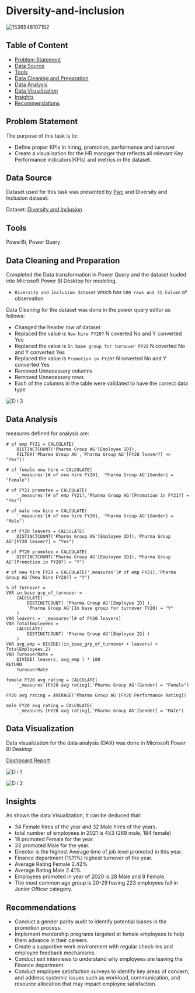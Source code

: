 # Diversity-and-inclusion

![1536548107152](https://github.com/user-attachments/assets/ed030d66-a9be-4907-b16f-705db48f4e75)

## Table of Content
- [Problem Statement](#problem-statement)
- [Data Source](#data-source)
- [Tools](#tools)
- [Data Cleaning and Preparation](#data-cleaning-and-preparation)
- [Data Analysis](#data-analysis)
- [Data Visualization](#data-visualization)
- [Insights](#insights)
- [Recommendations](#recommendations)
  
## Problem Statement
The purpose of this task is to:

* Define proper KPIs in hiring, promotion, performance and turnover
* Create a visualisation for the HR manager that reflects all relevant Key Performance indicators(KPIs) and metrics in the dataset.

## Data Source
Dataset used for this task was presented by [Pwc](https://www.pwc.ch/en/careers-with-pwc/students/virtual-case-experience.html) and Diversity and Inclusion dataset:

Dataset: [Diversity and Inclusion](https://github.com/yogeshkasar778/PWC_task3-Diversity_and_Inclusion_dashboard/blob/main/03%20Diversity-Inclusion-Dataset.xlsx)

## Tools
PowerBi, Power Query

## Data Cleaning and Preparation

Completed the Data transformation in Power Query and the dataset loaded into Microsoft Power BI Desktop for modeling.

- `Diversity and Inclusion dataset` which has `500 rows and 31 Column` of observation

Data Cleaning for the dataset was done in the power query editor as follows:
- Changed the header row of dataset
- Replaced  the value is `New hire FY20?` N coverted No and Y converted Yes
- Replaced  the value is `In base group for turnover FY20` N coverted No and Y converted Yes
- Replaced  the value is `Promotion in FY20?` N coverted No and Y converted Yes
- Removed Unnecessary columns 
- Removed Unnecessary rows
- Each of the columns in the table were validated to have the correct data type

![D   i 3](https://github.com/user-attachments/assets/71a11843-14f4-448e-be3c-7255129bcce5)

## Data Analysis
measures defined for analysis are:

``` DAX
# of emp FY21 = CALCULATE(
    DISTINCTCOUNT('Pharma Group AG'[Employee ID]),
    FILTER('Pharma Group AG','Pharma Group AG'[FY20 leaver?] <> "Yes"))

# of female new hire = CALCULATE(
    '_measures'[# of new hire FY20], 'Pharma Group AG'[Gender] = "Female")

# of FY21 promotee = CALCULATE(
    '_measures'[# of emp FY21],'Pharma Group AG'[Promotion in FY21?] = "Yes")

# of male new hire = CALCULATE(
    '_measures'[# of new hire FY20], 'Pharma Group AG'[Gender] = "Male")

# of FY20 leavers = CALCULATE(
    DISTINCTCOUNT('Pharma Group AG'[Employee ID]),'Pharma Group AG'[FY20 leaver?] = "Yes")

# of FY20 promotee = CALCULATE(
    DISTINCTCOUNT('Pharma Group AG'[Employee ID]),'Pharma Group AG'[Promotion in FY20?] = "Y")

# of new hire FY20 = CALCULATE('_measures'[# of emp FY21],'Pharma Group AG'[New hire FY20?] = "Y")

% of Turnover = 
VAR in_base_grp_of_turnover =
    CALCULATE(
        DISTINCTCOUNT( 'Pharma Group AG'[Employee ID] ),
        'Pharma Group AG'[In base group for turnover FY20] = "Y"
    )
VAR leavers = '_measures'[# of FY20 leavers]
VAR TotalEmployees =
    CALCULATE(
        DISTINCTCOUNT( 'Pharma Group AG'[Employee ID] )
    )
VAR avg_emp = DIVIDE((in_base_grp_of_turnover + leavers) + TotalEmployees,2)
VAR TurnoverRate =
    DIVIDE( leavers, avg_emp ) * 100
RETURN
    TurnoverRate

female FY20 avg rating = CALCULATE(
    '_measures'[FY20 avg rating],'Pharma Group AG'[Gender] = "Female")

FY20 avg rating = AVERAGE('Pharma Group AG'[FY20 Performance Rating])

male FY20 avg rating = CALCULATE(
    '_measures'[FY20 avg rating],'Pharma Group AG'[Gender] = "Male")
```

## Data Visualization

Data visualization for the data analysis (DAX) was done in Microsoft Power BI Desktop:

[Dashboard Report](https://app.powerbi.com/view?r=eyJrIjoiNDYyY2ZiNzEtZGE3OC00YWY4LWIwMGItMzIyOTkxOGU1NWQwIiwidCI6IjI2MTRhZTljLTQ2MmUtNDMyMi05MGE4LWRkMmNkYzYyM2ZjNiJ9)

![D   i 1](https://github.com/user-attachments/assets/4fe0ceba-d0eb-4f6c-a1ee-19edcf8acb62)

![D   i 2](https://github.com/user-attachments/assets/8a6af5ef-9f66-497d-ae4a-2779652c5909)


## Insights

As shown the data Visualization, It can be deduced that:

- 34 Female hires of the year and 32 Male hires of the years.
- total number of employees in 2021 is 453 (269 male, 184 female)
- 18 promoted Female for the year.
- 33 promoted Male for the year.
- Director is the highest Average time of job level promoted in this year.
- Finance department (11.11%) highest turnover of the year.
- Average Rating Female 2.42%
- Average Rating Male 2.41%
- Employees promoted in year of 2020 is 28 Male and 8 Female.
- The most common age group is 20-29 having 223 employees fall in Junior Officer category.

## Recommendations
- Conduct a gender parity audit to identify potential biases in the promotion process.
- Implement mentorship programs targeted at female employees to help them advance in their careers.
- Create a supportive work environment with regular check-ins and employee feedback mechanisms.
- Conduct exit interviews to understand why employees are leaving the Finance department.
- Conduct employee satisfaction surveys to identify key areas of concern, and address systemic issues such as workload, communication, and resource allocation that may impact employee satisfaction.
